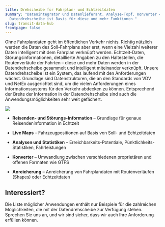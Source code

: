 ```yaml
---
title: Drehscheibe für Fahrplan- und Echtzeitdaten
summary: "Datenintegrator und Datenlieferant, Analyse-Topf, Konverter – die
  Datendrehscheibe ist Basis für diese und mehr Funktionen "
slug: transit-data-hub
frontpage: false
---
```

Ohne Fahrplandaten geht im öffentlichen Verkehr nichts. Richtig nützlich werden die Daten des Soll-Fahrplans aber erst, wenn eine Vielzahl weiterer Daten intelligent mit dem Fahrplan verknüpft werden. Echtzeit-Daten, Störungsinformationen, detaillierte Angaben zu den Haltestellen, die Routenverläufe der Fahrten – diese und mehr Daten werden in der Datendrehscheibe gesammelt und intelligent miteinander verknüpft. Unsere Datendrehscheibe ist ein System, das laufend mit den Anforderungen wächst. Grundlage sind Datenstrukturen, die an den Standards von VDV und NetEx ausgerichtet sind, um die vielen Anforderungen eines Informationssystems für den Verkehr abdecken zu können. Entsprechend der Breite der Information in der Datendrehscheibe sind auch die Anwendungsmöglichkeiten sehr weit gefächert.

![](/images/solution/transit-data-hub.sbb.jpg)

* **Reisenden- und Störungs-Information** – Grundlage für genaue Reisendeninformation in Echtzeit

* **Live Maps** – Fahrzeugpositionen auf Basis von Soll- und Echtzeitdaten

* **Analysen und Statistiken** – Erreichbarkeits-Potentiale, Pünktlichkeits-Statistiken, Fahrleistungen

* **Konverter** – Umwandlung zwischen verschiedenen proprietären und offenen Formaten wie GTFS

* **Anreicherung** – Anreicherung von Fahrplandaten mit Routenverläufen (Shapes) oder Echtzeitdaten

## Interessiert? 

Die Liste möglicher Anwendungen enthält nur Beispiele für die zahlreichen Möglichkeiten, die mit der Datendrehscheibe zur Verfügung stehen. Sprechen Sie uns an, und wir sind sicher, dass wir auch Ihre Anforderung erfüllen können.
